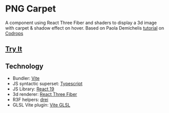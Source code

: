 # PNG Carpet

A component using React Three Fiber and shaders to display a 3d image with carpet & shadow effect on hover.
Based on Paola Demichelis [tutorial](https://tympanus.net/codrops/2025/03/24/animating-letters-with-shaders-interactive-text-effect-with-three-js-glsl/) on [Codrops](https://tympanus.net/codrops/)

## [Try It](https://mathieu-superpose.github.io/png-carpet/)

## Technology

- Bundler: [Vite](https://vite.dev/)
- JS syntactic superset: [Typescript](https://www.typescriptlang.org/)
- JS Library: [React 19](https://react.dev/)
- 3d renderer: [React Three Fiber](https://r3f.docs.pmnd.rs/)
- R3F helpers: [drei](https://github.com/pmndrs/drei)
- GLSL Vite plugin: [Vite GLSL](https://www.npmjs.com/package/vite-plugin-glsl)
